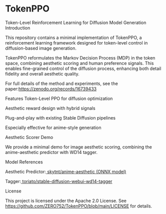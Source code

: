 # TokenPPO
Token-Level Reinforcement Learning for Diffusion Model Generation
Introduction

This repository contains a minimal implementation of TokenPPO,
a reinforcement learning framework designed for token-level control in diffusion-based image generation.

TokenPPO reformulates the Markov Decision Process (MDP) in the token space, combining aesthetic scoring and human preference signals.
This enables fine-grained control of the diffusion process, enhancing both detail fidelity and overall aesthetic quality.

For full details of the method and experiments, see the paper:https://zenodo.org/records/16739433

Features
Token-Level PPO for diffusion optimization

Aesthetic reward design with hybrid signals

Plug-and-play with existing Stable Diffusion pipelines

Especially effective for anime-style generation

Aesthetic Scorer Demo

We provide a minimal demo for image aesthetic scoring, combining the anime-aesthetic predictor with WD14 tagger.

Model References

Aesthetic Predictor:[ skytnt/anime-aesthetic (ONNX model)](https://huggingface.co/skytnt/anime-aesthetic/blob/main/model.onnx)

Tagger:[ toriato/stable-diffusion-webui-wd14-tagger](https://github.com/toriato/stable-diffusion-webui-wd14-tagger)

License

This project is licensed under the Apache 2.0 License.
See https://github.com/ZERO752/TokenPPO/blob/main/LICENSE for details.
